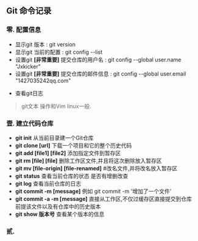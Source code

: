 Git 命令记录
---
### 零. 配置信息
  *  显示git 版本 : git version
  *  显示git 当前的配置          : git config --list 
  *  设置git **[非常重要]**  提交仓库的用户名     : git config --global user.name  "Jxkicker"
  *  设置git **[非常重要]**  提交仓库的邮件信息  : git config --global user.email  "1427035242qq.com"
+ 查看git日志  
> git文本 操作和Vim linux一般.

### 壹. 建立代码仓库
* **git init** 从当前目录建一个Git仓库
* **git clone [url]**  下载一个项目和它的整个历史代码
* **git add [file1] [file2]** 添加指定文件到暂存区
* **git rm [file] [file]** 删除工作区文件,并且将这次删除放入暂存区
* **git mv [file-origin] [file-renamed]** #改名文件,并将改名放入暂存区
* **git status** 查看当前仓库的状态  是否有增删改查
* **git log** 查看当前仓库的日志
* **git commit -m [message]** 例如  git commit -m '增加了一个文件'
* **git commit -a -m [message]** 直接从工作区,不仅过缓存区直接提交到仓库 前提该文件以及有仓库中的历史版本
* **git show 版本号** 查看某个版本的信息
### 贰. 
